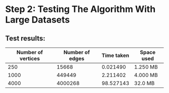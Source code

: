 # Step 2: Testing The Algorithm With Large Datasets
## Test results:

| Number of vertices | Number of edges | Time taken | Space used |
| ------------------ | --------------- | ---------- | ---------- |
| 250                | 15668           | 0.021490   | 1.250 MB |
| 1000               | 449449          | 2.211402   | 4.000 MB |
| 4000               | 4000268         | 98.527143  | 32.0  MB |
